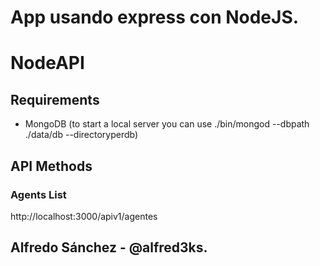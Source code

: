 # App usando express con NodeJS.
# NodeAPI

## Requirements
* MongoDB (to start a local server you can use ./bin/mongod --dbpath ./data/db --directoryperdb)

## API Methods

### Agents List
http://localhost:3000/apiv1/agentes

## Alfredo Sánchez - @alfred3ks.